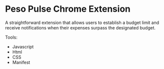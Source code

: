 # Peso Pulse Chrome Extension

A straightforward extension that allows users to establish a budget limit and receive notifications when their expenses surpass the designated budget.

Tools:

- Javascript
- Html
- CSS
- Manifest

